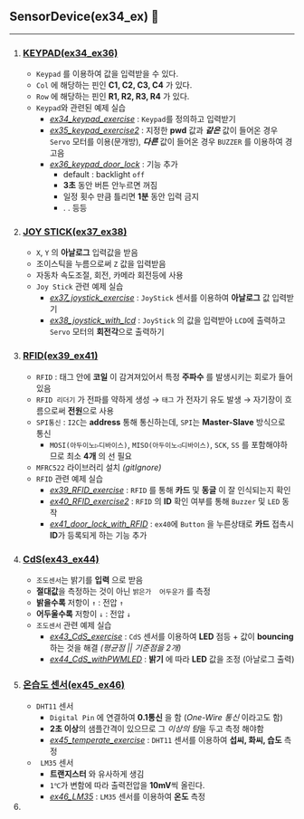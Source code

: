 ## SensorDevice(ex34_ex) 🎩
---
1. ### [KEYPAD(ex34_ex36)](./KEYPAD/)
   -  `Keypad` 를 이용하여 값을 입력받을 수 있다.
   -  `Col` 에 해당하는 핀인 **C1, C2, C3, C4** 가 있다.
   -  `Row` 에 해당하는 핀인 **R1, R2, R3, R4** 가 있다.
   -  `Keypad`와 관련된 예제 실습
      -  *[ex34_keypad_exercise](./KEYPAD/ex34_keypad_exercise/)* : `Keypad`를 정의하고 입력받기
      -  *[ex35_keypad_exercise2](./KEYPAD/ex35_keypad_exercise2/)* : 지정한 **pwd** 값과 _**같은**_ 값이 들어온 경우 `Servo` 모터를 이용(문개방), **_다른_** 값이 들어온 경우 `BUZZER` 를 이용하여 경고음
      -  *[ex36_keypad_door_lock](./KEYPAD/ex36_keypad_door_lock/)* : 기능 추가
         -  default : backlight `off`
         -  **3초** 동안 버튼 안누르면 꺼짐
         -  일정 횟수 만큼 틀리면 **1분** 동안 입력 금지
         -  . . 등등
2. ### [JOY STICK(ex37_ex38)](./JOY%20STICK/)
   -  `X`, `Y` 의 **아날로그** 입력값을 받음
   -  조이스틱을 누름으로써 `Z` 값을 입력받음
   -  자동차 속도조절, 회전, 카메라 회전등에 사용
   -  `Joy Stick` 관련 예제 실습
      -  *[ex37_joystick_exercise](./JOY%20STICK/ex37_joystick_exercise/)* : `JoyStick` 센서를 이용하여 **아날로그** 값 입력받기
      -  *[ex38_joystick_with_lcd](./JOY%20STICK/ex38_joystick_with_lcd/)* : `JoyStick` 의 값을 입력받아 `LCD`에 출력하고 `Servo` 모터의 **회전각**으로 출력하기
3. ### [RFID(ex39_ex41)](./RFID/)
   - `RFID` : 태그 안에 **코일** 이 감겨져있어서 특정 **주파수** 를 발생시키는 회로가 들어있음
   - `RFID 리더기` 가 전파를 약하게 생성 → `태그` 가 전자기 유도 발생 → 자기장이 흐름으로써 **전원**으로 사용 
   - `SPI통신` : `I2C`는 **address** 통해 통신하는데, `SPI`는 **Master-Slave** 방식으로 통신
     - `MOSI(아두이노▷디바이스)`, `MISO(아두이노◁디바이스)`, `SCK`, `SS` 를 포함해야하므로 최소 **4개** 의 선 필요
   - `MFRC522` 라이브러리 설치 *(gitIgnore)*
   - `RFID` 관련 예제 실습
     - *[ex39_RFID_exercise](./RFID/ex39_RFID_exercise/)* : `RFID` 를 통해 **카드** 및 **동글** 이 잘 인식되는지 확인
     - *[ex40_RFID_exercise2](./RFID/ex40_RFID_exercise2/)* : `RFID` 의 **ID** 확인 여부를 통해 `Buzzer` 및 `LED` 동작
     - *[ex41_door_lock_with_RFID](./RFID/ex41_door_lock_with_RFID/)* :  `ex40`에 `Button` 을 누른상태로 **카드** 접촉시 **ID**가 등록되게 하는 기능 추가
4. ### [CdS(ex43_ex44)](./CdS/)
   - `조도센서`는 밝기를 **입력** 으로 받음
   - **절대값**을 측정하는 것이 아닌 `밝은가  어두운가` 를 측정
   - **밝을수록** 저항이 `↑` : 전압 `↑`
   - **어두울수록** 저항이 `↓` : 전압 `↓`
   - `조도센서` 관련 예제 실습
     - *[ex43_CdS_exercise](./CdS/ex43_CdS_exercise/)* : `CdS` 센서를 이용하여 **LED** 점등 + 값이 **bouncing** 하는 것을 해결 *(평균점 || 기준점을 2개)*
     - *[ex44_CdS_withPWMLED](./CdS/ex44_CdS_withPWMLED/)* : **밝기** 에 따라 **LED** 값을 조정 (아날로그 출력)
5. ### [온습도 센서(ex45_ex46)](./%EC%98%A8%EC%8A%B5%EB%8F%84%EC%84%BC%EC%84%9C/)
   - `DHT11` 센서 
     - `Digital Pin` 에 연결하여 **0.1통신** 을 함 (_One-Wire 통신_ 이라고도 함)
     - **2초 이상**의 샘플간격이 있으므로 그 *이상의 텀*을 두고 측정 해야함
     - *[ex45_temperate_exercise](./%EC%98%A8%EC%8A%B5%EB%8F%84%EC%84%BC%EC%84%9C/ex45_temperate_exercise/)* : `DHT11` 센서를 이용하여 **섭씨, 화씨, 습도** 측정
   - ` LM35` 센서
     - **트랜지스터** 와 유사하게 생김
     -  `1℃`가 변함에 따라 출력전압을 **10mV**씩 올린다.
     -  *[ex46_LM35](./%EC%98%A8%EC%8A%B5%EB%8F%84%EC%84%BC%EC%84%9C/ex46_LM35/)* : `LM35` 센서를 이용하여 **온도** 측정
6.  